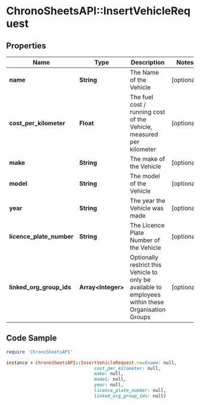 # ChronoSheetsAPI::InsertVehicleRequest

## Properties

Name | Type | Description | Notes
------------ | ------------- | ------------- | -------------
**name** | **String** | The Name of the Vehicle | [optional] 
**cost_per_kilometer** | **Float** | The fuel cost / running cost of the Vehicle, measured per kilometer | [optional] 
**make** | **String** | The make of the Vehicle | [optional] 
**model** | **String** | The model of the Vehicle | [optional] 
**year** | **String** | The year the Vehicle was made | [optional] 
**licence_plate_number** | **String** | The Licence Plate Number of the Vehicle | [optional] 
**linked_org_group_ids** | **Array&lt;Integer&gt;** | Optionally restrict this Vehicle to only be available to employees within these Organisation Groups | [optional] 

## Code Sample

```ruby
require 'ChronoSheetsAPI'

instance = ChronoSheetsAPI::InsertVehicleRequest.new(name: null,
                                 cost_per_kilometer: null,
                                 make: null,
                                 model: null,
                                 year: null,
                                 licence_plate_number: null,
                                 linked_org_group_ids: null)
```



